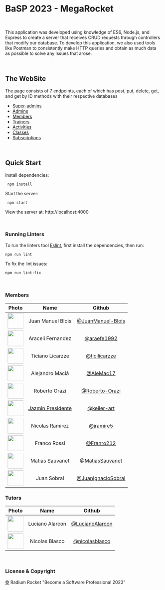 # BaSP 2023 - MegaRocket
<br>

This application was developed using knowledge of ES6, Node.js, and Express to create a server that receives CRUD requests through controllers that modify our database. To develop this application, we also used tools like Postman to consistently make HTTP queries and obtain as much data as possible to solve any issues that arose.

<br>

## The WebSite

The page consists of 7 endpoints, each of which has post, put, delete, get, and get by ID methods with their respective databases

- [Super-admins](http://localhost:4000/super-admins)
- [Admins](http://localhost:4000/admins)
- [Members](http://localhost:4000/members)
- [Trainers](http://localhost:4000/trainers)
- [Activities](http://localhost:4000/activities)
- [Classes](http://localhost:4000/classes)
- [Subscriptions](http://localhost:4000/subscriptions)

<br>


## Quick Start

Install dependencies:

```console
 npm install
```

Start the server:

```console
 npm start
```

 View the server at: http://localhost:4000

<br>

 ### Running Linters

To run the linters tool [Eslint](https://eslint.org/), first install the dependencies, then run:

```console
npm run lint
```

To fix the lint issues:

```console
npm run lint:fix
```

<br>

### Members

| Photo | Name | Github
| :-----: | :-----: | :-----: |
<img src="https://avatars.githubusercontent.com/u/127536320?v=4" height="50" width="50">| Juan Manuel Blois | [@JuanManuel-Blois](https://github.com/JuanManuel-Blois)
<img src="https://avatars.githubusercontent.com/u/127449788?v=4" height="50" width="50">| Araceli Fernandez | [@araefe1992](https://github.com/araefe1992)
<img src="https://avatars.githubusercontent.com/u/86127600?v=4" height="50" width="50">| Ticiano Licarzze | [@ticilicarzze](https://github.com/ticilicarzze)
<img src="https://avatars.githubusercontent.com/u/84101790?v=4" height="50" width="50">| Alejandro Maciá | [@AleMac17](https://github.com/AleMac17)
<img src="https://avatars.githubusercontent.com/u/93507460?v=4" height="50" width="50">| Roberto Orazi | [@Roberto-Orazi](https://github.com/Roberto-Orazi)
<img src="https://avatars.githubusercontent.com/u/79873702?v=4" height="50" width="50">| [Jazmin Presidente](https://media.tenor.com/OeswMjtpFdQAAAAM/cat.gif) | [@keiler-art](https://github.com/keiler-art)
<img src="https://avatars.githubusercontent.com/u/42724273?v=4" height="50" width="50">| Nicolas Ramirez | [@jramire5](https://github.com/jramire5)
<img src="https://avatars.githubusercontent.com/u/105441256?v=4" height="50" width="50">| Franco Rossi | [@Franro212](https://github.com/Franro212)
<img src="https://avatars.githubusercontent.com/u/127567765?v=4" height="50" width="50">| Matias Sauvanet | [@MatiasSauvanet](https://github.com/MatiasSauvanet)
<img src="https://ca.slack-edge.com/T01BT3F9HGS-U04T68PSPP0-246e9d5f0185-512" height="50" width="50">| Juan Sobral | [@JuanIgnacioSobral](https://github.com/JuanIgnacioSobral)

### Tutors

| Photo | Name | Github
| :-----: | :-----: | :-----: |
<img src="https://avatars.githubusercontent.com/u/55761846?v=4" height="50" width="50">| Luciano Alarcon | [@LucianoAlarcon](https://github.com/LucianoAlarcon)
<img src="https://avatars.githubusercontent.com/u/90566262?v=4" height="50" width="50">| Nicolas Blasco | [@nicolasblasco](https://github.com/nicolasblasco)

<br>

### License & Copyright

[©](https://media3.giphy.com/media/iTJ5oiQuOnHGIUtvDc/200w.gif?cid=6c09b95210gymbx3qakywtafc24tr5s4fcw0fpco8c7znzqs&ep=v1_gifs_search&rid=200w.gif&ct=g) Radium Rocket "Become a Software Professional 2023"